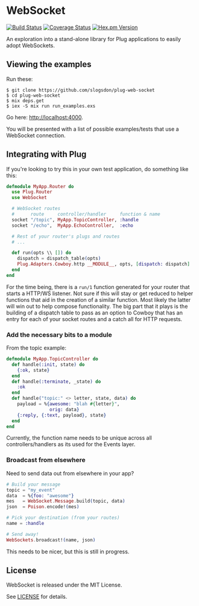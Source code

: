 # WebSocket
[![Build Status](https://img.shields.io/travis/slogsdon/plug-web-socket.svg?style=flat)](https://travis-ci.org/slogsdon/plug-web-socket)
[![Coverage Status](https://img.shields.io/coveralls/slogsdon/plug-web-socket.svg?style=flat)](https://coveralls.io/r/slogsdon/plug-web-socket)
[![Hex.pm Version](http://img.shields.io/hexpm/v/web_socket.svg?style=flat)](https://hex.pm/packages/web_socket)

An exploration into a stand-alone library for
Plug applications to easily adopt WebSockets.

## Viewing the examples

Run these:

```
$ git clone https://github.com/slogsdon/plug-web-socket
$ cd plug-web-socket
$ mix deps.get
$ iex -S mix run run_examples.exs
```

Go here: <http://localhost:4000>.

You will be presented with a list of possible
examples/tests that use a WebSocket connection.

## Integrating with Plug

If you're looking to try this in your own test
application, do something like this:

```elixir
defmodule MyApp.Router do
  use Plug.Router
  use WebSocket

  # WebSocket routes
  #      route     controller/handler     function & name
  socket "/topic", MyApp.TopicController, :handle
  socket "/echo",  MyApp.EchoController,  :echo

  # Rest of your router's plugs and routes
  # ...

  def run(opts \\ []) do
    dispatch = dispatch_table(opts)
    Plug.Adapters.Cowboy.http __MODULE__, opts, [dispatch: dispatch]
  end
end
```

For the time being, there is a `run/1` function
generated for your router that starts a HTTP/WS
listener. Not sure if this will stay or get
reduced to helper functions that aid in the
creation of a similar function. Most likely the
latter will win out to help compose functionality.
The big part that it plays is the building of a
dispatch table to pass as an option to Cowboy that
has an entry for each of your socket routes and a
catch all for HTTP requests.

### Add the necessary bits to a module

From the topic example:

```elixir
defmodule MyApp.TopicController do
  def handle(:init, state) do
    {:ok, state}
  end
  def handle(:terminate, _state) do
    :ok
  end
  def handle("topic:" <> letter, state, data) do
    payload = %{awesome: "blah #{letter}",
                orig: data}
    {:reply, {:text, payload}, state}
  end
end
```

Currently, the function name needs to be unique
across all controllers/handlers as its used for
the Events layer.

### Broadcast from elsewhere

Need to send data out from elsewhere in your app?

```elixir
# Build your message
topic = "my_event"
data  = %{foo: "awesome"}
mes   = WebSocket.Message.build(topic, data)
json  = Poison.encode!(mes)

# Pick your destination (from your routes)
name = :handle

# Send away!
WebSockets.broadcast!(name, json)
```

This needs to be nicer, but this is still in
progress.

## License

WebSocket is released under the MIT License.

See [LICENSE](https://github.com/slogsdon/plug-web-socket/blob/master/LICENSE) for details.
